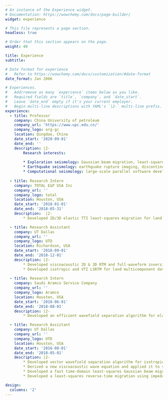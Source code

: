 ```yaml
---
# An instance of the Experience widget.
# Documentation: https://wowchemy.com/docs/page-builder/
widget: experience

# This file represents a page section.
headless: true

# Order that this section appears on the page.
weight: 40

title: Experience
subtitle:

# Date format for experience
#   Refer to https://wowchemy.com/docs/customization/#date-format
date_format: Jan 2006

# Experiences.
#   Add/remove as many `experience` items below as you like.
#   Required fields are `title`, `company`, and `date_start`.
#   Leave `date_end` empty if it's your current employer.
#   Begin multi-line descriptions with YAML's `|2-` multi-line prefix.
experience:
  - title: Professor
    company: China University of petroleum
    company_url: 'https://www.upc.edu.cn/'
    company_logo: org-gc
    location: Qingdao, China
    date_start: '2020-09-01'
    date_end: ''
    description: |2-
        Research interests:
        
        * Exploration seismology: Gaussian beam migration, least-squares migration, elastic reverse-time migration,attenuation related modeling, imaging and inversion
        * Earthquake seismology: earthquake rupture imaging, discontinuity imaging, full-waveform inversion
        * Computational seismology: large-scale parallel software development for seismic studies
        
  - title: Research Intern
    company: TOTAL E&P USA Inc
    company_url: ''
    company_logo: total
    location: Houston, USA
    date_start: '2018-01-01'
    date_end: '2018-05-31'
    description:  |2-
        * Developed 2D/3D elastic TTI least-squares migration for land multicomponent and marine streamer data

  - title: Research Assistant
    company: UT Dallas
    company_url: ''
    company_logo: UTD
    location: Richardson, USA
    date_start: '2018-09-01'
    date_end: '2018-12-01'
    description: |2-        
        * Developed viscoacoustic 2D & 3D RTM and full-waveform inversion
        * Developed isotropic and VTI LSRTM for land multicomponent data
  
  - title: Research Intern
    company: Saudi Aramco Service Company
    company_url: ''
    company_logo: Aramco
    location: Houston, USA
    date_start: '2018-06-01'
    date_end: '2018-08-01'
    description: |2-
        * Developed an efficient wavefield separation algorithm for elastic VTI and TTI media

  - title: Research Assistant
    company: UT Dallas
    company_url: ''
    company_logo: UTD
    location: Houston, USA
    date_start: '2016-08-01'
    date_end: '2018-05-01'
    description: |2-
        * Developed vector wavefield separation algorithm for isotropic elastic RTM
        * Derived a new viscoacoustic wave equation and applied it to seismic modeling
        * Developed a fast time-domain least-squares Gaussian beam migration
        * Developed a least-squares reverse-time migration using impedance kernel

design:
  columns: '2'
---
```

